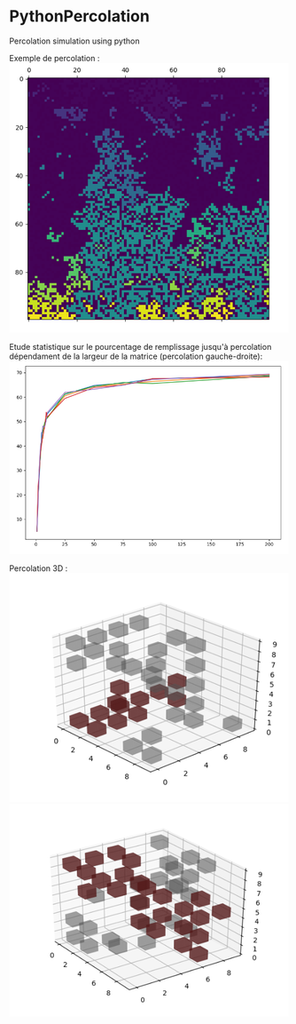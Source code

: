 # PythonPercolation
Percolation simulation using python

Exemple de percolation : \
![Exemple](https://github.com/TonyChouteau/PythonPercolation/blob/master/seq2.png)

Etude statistique sur le pourcentage de remplissage jusqu'à percolation dépendament de la largeur de la matrice (percolation gauche-droite): \
![Exemple](https://github.com/TonyChouteau/PythonPercolation/blob/master/seq3.png)

Percolation 3D :
![Exemple](https://github.com/TonyChouteau/PythonPercolation/blob/master/3d_1.png)
![Exemple](https://github.com/TonyChouteau/PythonPercolation/blob/master/3d_2.png)
